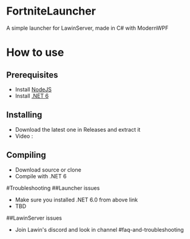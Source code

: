 # FortniteLauncher
A simple launcher for LawinServer, made in C# with ModernWPF

# How to use
## Prerequisites
- Install [NodeJS](https://nodejs.org/en/download/)
- Install [.NET 6]([https://nodejs.org/en/download/](https://dotnet.microsoft.com/en-us/download/dotnet/6.0))
## Installing
- Download the latest one in Releases and extract it
- Video :

## Compiling
- Download source or clone
- Compile with .NET 6

#Troubleshooting
##Launcher issues
- Make sure you installed .NET 6.0 from above link
- TBD

##LawinServer issues
- Join Lawin's discord and look in channel #faq-and-troubleshooting
